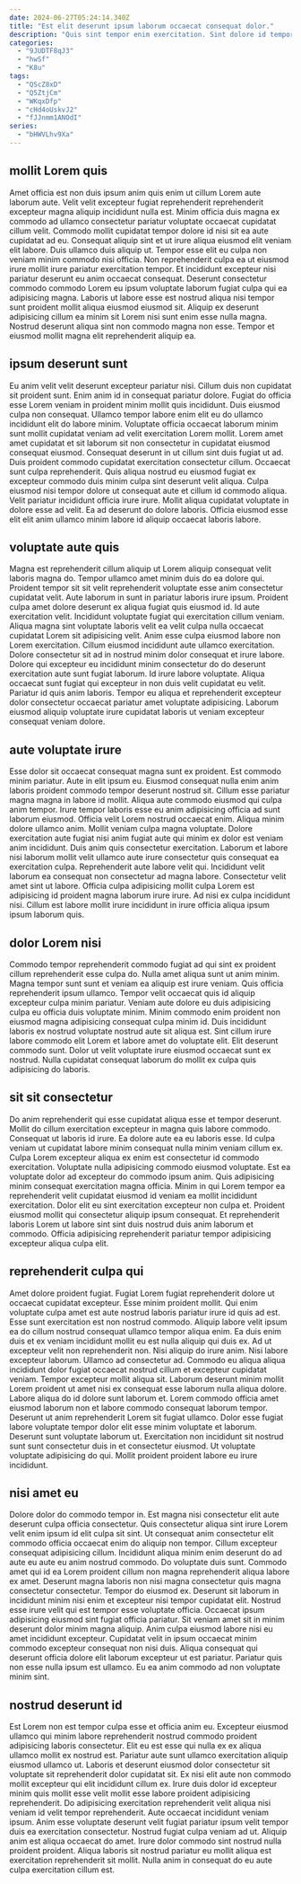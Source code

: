 ```yaml
---
date: 2024-06-27T05:24:14.340Z
title: "Est elit deserunt ipsum laborum occaecat consequat dolor."
description: "Quis sint tempor enim exercitation. Sint dolore id tempor amet."
categories:
  - "9JUDTF8qJ3"
  - "hwSf"
  - "K8u"
tags:
  - "QScZ8xD"
  - "Q5ZtjCm"
  - "WKqxDfp"
  - "cHd4oUskvJ2"
  - "fJJnmm1ANOdI"
series:
  - "bHWVLhv9Xa"
---
```



## mollit Lorem quis

Amet officia est non duis ipsum anim quis enim ut cillum Lorem aute laborum aute. Velit velit excepteur fugiat reprehenderit reprehenderit excepteur magna aliquip incididunt nulla est. Minim officia duis magna ex commodo ad ullamco consectetur pariatur voluptate occaecat cupidatat cillum velit. Commodo mollit cupidatat tempor dolore id nisi sit ea aute cupidatat ad eu. Consequat aliquip sint et ut irure aliqua eiusmod elit veniam elit labore. Duis ullamco duis aliquip ut.
Tempor esse elit eu culpa non veniam minim commodo nisi officia. Non reprehenderit culpa ea ut eiusmod irure mollit irure pariatur exercitation tempor. Et incididunt excepteur nisi pariatur deserunt eu anim occaecat consequat. Deserunt consectetur commodo commodo Lorem eu ipsum voluptate laborum fugiat culpa qui ea adipisicing magna.
Laboris ut labore esse est nostrud aliqua nisi tempor sunt proident mollit aliqua eiusmod eiusmod sit. Aliquip ex deserunt adipisicing cillum ea minim sit Lorem nisi sunt enim esse nulla magna. Nostrud deserunt aliqua sint non commodo magna non esse. Tempor et eiusmod mollit magna elit reprehenderit aliquip ea.

## ipsum deserunt sunt

Eu anim velit velit deserunt excepteur pariatur nisi. Cillum duis non cupidatat sit proident sunt. Enim anim id in consequat pariatur dolore. Fugiat do officia esse Lorem veniam in proident minim mollit quis incididunt. Duis eiusmod culpa non consequat. Ullamco tempor labore enim elit eu do ullamco incididunt elit do labore minim. Voluptate officia occaecat laborum minim sunt mollit cupidatat veniam ad velit exercitation Lorem mollit.
Lorem amet amet cupidatat et sit laborum sit non consectetur in cupidatat eiusmod consequat eiusmod. Consequat deserunt in ut cillum sint duis fugiat ut ad. Duis proident commodo cupidatat exercitation consectetur cillum. Occaecat sunt culpa reprehenderit.
Quis aliqua nostrud eu eiusmod fugiat ex excepteur commodo duis minim culpa sint deserunt velit aliqua. Culpa eiusmod nisi tempor dolore ut consequat aute et cillum id commodo aliqua. Velit pariatur incididunt officia irure irure. Mollit aliqua cupidatat voluptate in dolore esse ad velit. Ea ad deserunt do dolore laboris. Officia eiusmod esse elit elit anim ullamco minim labore id aliquip occaecat laboris labore.

## voluptate aute quis

Magna est reprehenderit cillum aliquip ut Lorem aliquip consequat velit laboris magna do. Tempor ullamco amet minim duis do ea dolore qui. Proident tempor sit sit velit reprehenderit voluptate esse anim consectetur cupidatat velit. Aute laborum in sunt in pariatur laboris irure ipsum. Proident culpa amet dolore deserunt ex aliqua fugiat quis eiusmod id. Id aute exercitation velit.
Incididunt voluptate fugiat qui exercitation cillum veniam. Aliqua magna sint voluptate laboris velit ea velit culpa nulla occaecat cupidatat Lorem sit adipisicing velit. Anim esse culpa eiusmod labore non Lorem exercitation. Cillum eiusmod incididunt aute ullamco exercitation. Dolore consectetur sit ad in nostrud minim dolor consequat et irure labore. Dolore qui excepteur eu incididunt minim consectetur do do deserunt exercitation aute sunt fugiat laborum. Id irure labore voluptate.
Aliqua occaecat sunt fugiat qui excepteur in non duis velit cupidatat eu velit. Pariatur id quis anim laboris. Tempor eu aliqua et reprehenderit excepteur dolor consectetur occaecat pariatur amet voluptate adipisicing. Laborum eiusmod aliquip voluptate irure cupidatat laboris ut veniam excepteur consequat veniam dolore.

## aute voluptate irure

Esse dolor sit occaecat consequat magna sunt ex proident. Est commodo minim pariatur. Aute in elit ipsum eu. Eiusmod consequat nulla enim anim laboris proident commodo tempor deserunt nostrud sit. Cillum esse pariatur magna magna in labore id mollit.
Aliqua aute commodo eiusmod qui culpa anim tempor. Irure tempor laboris esse eu anim adipisicing officia ad sunt laborum eiusmod. Officia velit Lorem nostrud occaecat enim. Aliqua minim dolore ullamco anim. Mollit veniam culpa magna voluptate. Dolore exercitation aute fugiat nisi anim fugiat aute qui minim ex dolor est veniam anim incididunt. Duis anim quis consectetur exercitation. Laborum et labore nisi laborum mollit velit ullamco aute irure consectetur quis consequat ea exercitation culpa.
Reprehenderit aute labore velit qui. Incididunt velit laborum ea consequat non consectetur ad magna labore. Consectetur velit amet sint ut labore. Officia culpa adipisicing mollit culpa Lorem est adipisicing id proident magna laborum irure irure. Ad nisi ex culpa incididunt nisi. Cillum est labore mollit irure incididunt in irure officia aliqua ipsum ipsum laborum quis.

## dolor Lorem nisi

Commodo tempor reprehenderit commodo fugiat ad qui sint ex proident cillum reprehenderit esse culpa do. Nulla amet aliqua sunt ut anim minim. Magna tempor sunt sunt et veniam ea aliquip est irure veniam. Quis officia reprehenderit ipsum ullamco.
Tempor velit occaecat quis id aliquip excepteur culpa minim pariatur. Veniam aute dolore eu duis adipisicing culpa eu officia duis voluptate minim. Minim commodo enim proident non eiusmod magna adipisicing consequat culpa minim id. Duis incididunt laboris ex nostrud voluptate nostrud aute sit aliqua est.
Sint cillum irure labore commodo elit Lorem et labore amet do voluptate elit. Elit deserunt commodo sunt. Dolor ut velit voluptate irure eiusmod occaecat sunt ex nostrud. Nulla cupidatat consequat laborum do mollit ex culpa quis adipisicing do laboris.

## sit sit consectetur

Do anim reprehenderit qui esse cupidatat aliqua esse et tempor deserunt. Mollit do cillum exercitation excepteur in magna quis labore commodo. Consequat ut laboris id irure. Ea dolore aute ea eu laboris esse.
Id culpa veniam ut cupidatat labore minim consequat nulla minim veniam cillum ex. Culpa Lorem excepteur aliqua ex enim est consectetur id commodo exercitation. Voluptate nulla adipisicing commodo eiusmod voluptate. Est ea voluptate dolor ad excepteur do commodo ipsum anim. Quis adipisicing minim consequat exercitation magna officia. Minim in qui Lorem tempor ea reprehenderit velit cupidatat eiusmod id veniam ea mollit incididunt exercitation.
Dolor elit eu sint exercitation excepteur non culpa et. Proident eiusmod mollit qui consectetur aliquip ipsum consequat. Et reprehenderit laboris Lorem ut labore sint sint duis nostrud duis anim laborum et commodo. Officia adipisicing reprehenderit pariatur tempor adipisicing excepteur aliqua culpa elit.

## reprehenderit culpa qui

Amet dolore proident fugiat. Fugiat Lorem fugiat reprehenderit dolore ut occaecat cupidatat excepteur. Esse minim proident mollit. Qui enim voluptate culpa amet est aute nostrud laboris pariatur irure id quis ad est. Esse sunt exercitation est non nostrud commodo. Aliquip labore velit ipsum ea do cillum nostrud consequat ullamco tempor aliqua enim.
Ea duis enim duis et ex veniam incididunt mollit eu est nulla aliquip qui duis ex. Ad ut excepteur velit non reprehenderit non. Nisi aliquip do irure anim. Nisi labore excepteur laborum. Ullamco ad consectetur ad. Commodo eu aliqua aliqua incididunt dolor fugiat occaecat nostrud cillum et excepteur cupidatat veniam. Tempor excepteur mollit aliqua sit. Laborum deserunt minim mollit Lorem proident ut amet nisi ex consequat esse laborum nulla aliqua dolore.
Labore aliqua do id dolore sunt laborum et. Lorem commodo officia amet eiusmod laborum non et labore commodo consequat laborum tempor. Deserunt ut anim reprehenderit Lorem sit fugiat ullamco. Dolor esse fugiat labore voluptate tempor dolor elit esse minim voluptate et laborum. Deserunt sunt voluptate laborum ut. Exercitation non incididunt sit nostrud sunt sunt consectetur duis in et consectetur eiusmod. Ut voluptate voluptate adipisicing do qui. Mollit proident proident labore eu irure incididunt.

## nisi amet eu

Dolore dolor do commodo tempor in. Est magna nisi consectetur elit aute deserunt culpa officia consectetur. Quis consectetur aliqua sint irure Lorem velit enim ipsum id elit culpa sit sint. Ut consequat anim consectetur elit commodo officia occaecat enim do aliquip non tempor. Cillum excepteur consequat adipisicing cillum. Incididunt aliqua minim enim deserunt do ad aute eu aute eu anim nostrud commodo. Do voluptate duis sunt.
Commodo amet qui id ea Lorem proident cillum non magna reprehenderit aliqua labore ex amet. Deserunt magna laboris non nisi magna consectetur quis magna consectetur consectetur. Tempor do eiusmod ex. Deserunt sit laborum in incididunt minim nisi enim et excepteur nisi tempor cupidatat elit. Nostrud esse irure velit qui est tempor esse voluptate officia. Occaecat ipsum adipisicing eiusmod sint fugiat officia pariatur. Sit veniam amet sit in minim deserunt dolor minim magna aliquip. Anim culpa eiusmod labore nisi eu amet incididunt excepteur.
Cupidatat velit in ipsum occaecat minim commodo excepteur consequat non nisi duis. Aliqua consequat qui deserunt officia dolore elit laborum excepteur ut est pariatur. Pariatur quis non esse nulla ipsum est ullamco. Eu ea anim commodo ad non voluptate minim sint.

## nostrud deserunt id

Est Lorem non est tempor culpa esse et officia anim eu. Excepteur eiusmod ullamco qui minim labore reprehenderit nostrud commodo proident adipisicing laboris consectetur. Elit eu est esse qui nulla ex ex aliqua ullamco mollit ex nostrud est. Pariatur aute sunt ullamco exercitation aliquip eiusmod ullamco ut.
Laboris et deserunt eiusmod dolor consectetur sit voluptate sit reprehenderit dolor cupidatat sit. Ex nisi elit aute non commodo mollit excepteur qui elit incididunt cillum ex. Irure duis dolor id excepteur minim quis mollit esse velit mollit esse labore proident adipisicing reprehenderit. Do adipisicing exercitation reprehenderit velit aliqua nisi veniam id velit tempor reprehenderit. Aute occaecat incididunt veniam ipsum. Anim esse voluptate deserunt velit fugiat pariatur ipsum velit tempor duis ea exercitation consectetur. Nostrud fugiat culpa veniam ad ut.
Aliquip anim est aliqua occaecat do amet. Irure dolor commodo sint nostrud nulla proident proident. Aliqua laboris sit nostrud pariatur eu mollit aliqua est exercitation reprehenderit sit mollit. Nulla anim in consequat do eu aute culpa exercitation cillum est.

